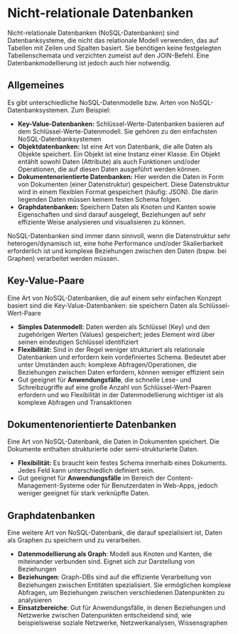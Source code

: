 # Nicht-relationale Datenbanken
Nicht-relationale Datenbanken (NoSQL-Datenbanken) sind Datenbanksysteme, die nicht das relationale Modell verwenden, das auf Tabellen mit Zeilen und Spalten basiert. Sie benötigen keine festgelegten Tabellenschemata und verzichten zumeist auf den JOIN-Befehl. Eine Datenbankmodellierung ist jedoch auch hier notwendig.

## Allgemeines
Es gibt unterschiedliche NoSQL-Datenmodelle bzw. Arten von NoSQL-Datenbanksystemen. Zum Beispiel:
- **Key-Value-Datenbanken:** Schlüssel-Werte-Datenbanken basieren auf dem Schlüssel-Werte-Datenmodell. Sie gehören zu den einfachsten NoSQL-Datenbanksystemen
- **Objektdatenbanken:** Ist eine Art von Datenbank, die alle Daten als Objekte speichert. Ein Objekt ist eine Instanz einer Klasse. Ein Objekt entählt sowohl Daten (Attribute) als auch Funktionen und/oder Operationen, die auf diesen Daten ausgeführt werden können.
- **Dokumentenorientierte Datenbanken:** Hier werden die Daten in Form von Dokumenten (einer Datenstruktur) gespeichert. Diese Datenstruktur wird in einem flexiblen Format gespeichert (häufig: JSON).  Die darin liegenden Daten müssen keinem festen Schema folgen.
- **Graphdatenbanken:** Speichern Daten als Knoten und Kanten sowie Eigenschaften und sind darauf ausgelegt, Beziehungen auf sehr effiziente Weise analysieren und visualisieren zu können.

NoSQL-Datenbanken sind immer dann sinnvoll, wenn die Datenstruktur sehr heterogen/dynamisch ist, eine hohe Performance und/oder Skalierbarkeit erforderlich ist und komplexe Beziehungen zwischen den Daten (bspw. bei Graphen) verarbeitet werden müssen.

## Key-Value-Paare
Eine Art von NoSQL-Datenbanken, die auf einem sehr einfachen Konzept basiert sind die Key-Value-Datenbanken: sie speichern Daten als Schlüssel-Wert-Paare
- **Simples Datenmodell:** Daten werden als Schlüssel (Key) und den zugehörigen Werten (Values) gespeichert; jedes Element wird über seinen eindeutigen Schlüssel identifiziert
- **Flexibilität:** Sind in der Regel weniger strukturiert als relationale Datenbanken und erfordern kein vordefiniertes Schema. Bedeutet aber unter Umständen auch: komplexe Abfragen/Operationen, die Beziehungen zwischen Daten erfordern, können weniger effizient sein
- Gut geeignet für **Anwendungsfälle**, die schnelle Lese- und Schreibzugriffe auf eine große Anzahl von Schlüssel-Wert-Paaren erfordern und wo Flexibilität in der Datenmodellierung wichtiger ist als komplexe Abfragen und Transaktionen

## Dokumentenorientierte Datenbanken
Eine Art von NoSQL-Datenbank, die Daten in Dokumenten speichert. Die Dokumente enthalten strukturierte oder semi-strukturierte Daten.
- **Flexibilität:** Es braucht kein festes Schema innerhalb eines Dokuments. Jedes Feld kann unterschiedlich definiert sein.
- Gut geeignet für **Anwendungsfälle** im Bereich der Content-Management-Systeme oder für Benutzerdaten in Web-Apps, jedoch weniger geeignet für stark verknüpfte Daten.

## Graphdatenbanken
Eine weitere Art von NoSQL-Datenbank, die darauf spezialisiert ist, Daten als Graphen zu speichern und zu verarbeiten.
- **Datenmodellierung als Graph**: Modell aus Knoten und Kanten, die miteinander verbunden sind. Eignet sich zur Darstellung von Beziehungen
- **Beziehungen**: Graph-DBs sind auf die eﬃziente Verarbeitung von Beziehungen zwischen Entitäten spezialisiert. Sie ermöglichen komplexe Abfragen, um
Beziehungen zwischen verschiedenen Datenpunkten zu analysieren
- **Einsatzbereiche**: Gut für Anwendungsfälle, in denen Beziehungen und Netzwerke zwischen Datenpunkten entscheidend sind, wie beispielsweise soziale Netzwerke, Netzwerkanalysen, Wissensgraphen
